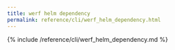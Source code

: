 ```yaml
---
title: werf helm dependency
permalink: reference/cli/werf_helm_dependency.html
---
```


{% include /reference/cli/werf_helm_dependency.md %}
